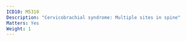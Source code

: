 ```yaml
---
ICD10: M5310
Description: "Cervicobrachial syndrome: Multiple sites in spine"
Matters: Yes
Weight: 1
---
```

